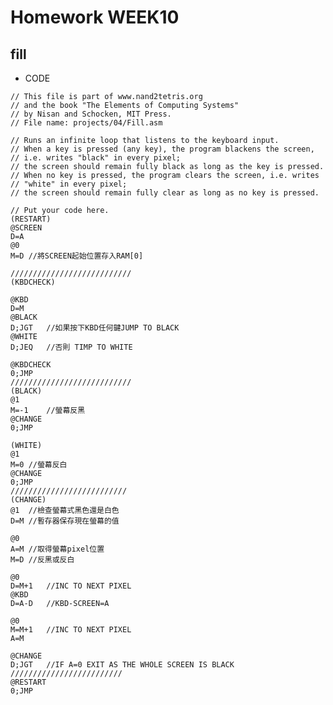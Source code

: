 # Homework WEEK10

## fill

* CODE

<pre><code>// This file is part of www.nand2tetris.org
// and the book "The Elements of Computing Systems"
// by Nisan and Schocken, MIT Press.
// File name: projects/04/Fill.asm

// Runs an infinite loop that listens to the keyboard input.
// When a key is pressed (any key), the program blackens the screen,
// i.e. writes "black" in every pixel;
// the screen should remain fully black as long as the key is pressed. 
// When no key is pressed, the program clears the screen, i.e. writes
// "white" in every pixel;
// the screen should remain fully clear as long as no key is pressed.

// Put your code here.
(RESTART)
@SCREEN
D=A 
@0
M=D	//將SCREEN起始位置存入RAM[0]

///////////////////////////
(KBDCHECK)

@KBD
D=M
@BLACK
D;JGT	//如果按下KBD任何鍵JUMP TO BLACK
@WHITE
D;JEQ	//否則 TIMP TO WHITE

@KBDCHECK
0;JMP
///////////////////////////
(BLACK)
@1
M=-1	//螢幕反黑
@CHANGE
0;JMP

(WHITE)
@1
M=0	//螢幕反白
@CHANGE
0;JMP
//////////////////////////
(CHANGE)
@1	//檢查螢幕式黑色還是白色
D=M	//暫存器保存現在螢幕的值

@0
A=M	//取得螢幕pixel位置
M=D	//反黑或反白

@0
D=M+1	//INC TO NEXT PIXEL
@KBD
D=A-D	//KBD-SCREEN=A

@0
M=M+1	//INC TO NEXT PIXEL
A=M

@CHANGE
D;JGT	//IF A=0 EXIT AS THE WHOLE SCREEN IS BLACK
/////////////////////////
@RESTART
0;JMP</code></pre>